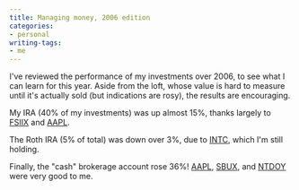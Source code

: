```yaml
---
title: Managing money, 2006 edition
categories:
- personal
writing-tags:
- me
---
```


I've reviewed the performance of my investments over 2006, to see what I can learn for this year.  Aside from the loft, whose value is hard to measure until it's actually sold (but indications are rosy), the results are encouraging.

My IRA (40% of my investments) was up almost 15%, thanks largely to [FSIIX][1] and [AAPL][2].

The Roth IRA (5% of total) was down over 3%, due to [INTC][3], which I'm still holding.

Finally, the "cash" brokerage account rose 36%!  [AAPL][2], [SBUX][4], and [NTDOY][5] were very good to me.

   [1]: http://finance.google.com/finance?q=FSIIX
   [2]: http://finance.google.com/finance?q=AAPL
   [3]: http://finance.google.com/finance?q=INTC
   [4]: http://finance.google.com/finance?q=SBUX
   [5]: http://finance.google.com/finance?q=NTDOY

